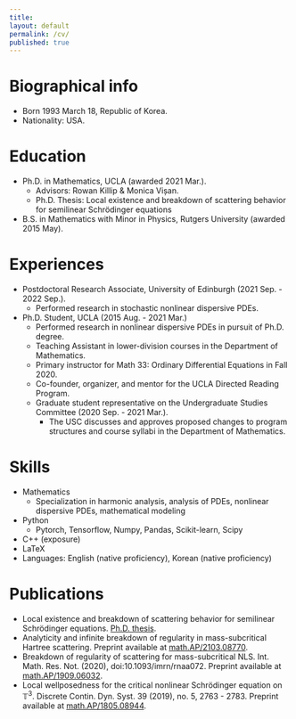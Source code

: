 ```yaml
---
title:
layout: default
permalink: /cv/
published: true
---
```


# Biographical info

* Born 1993 March 18, Republic of Korea.
* Nationality: USA.

# Education

* Ph.D. in Mathematics, UCLA (awarded 2021 Mar.).
  * Advisors: Rowan Killip & Monica Vișan.
  * Ph.D. Thesis: Local existence and breakdown of scattering behavior for semilinear Schrödinger equations
* B.S. in Mathematics with Minor in Physics, Rutgers University (awarded 2015 May).

# Experiences

* Postdoctoral Research Associate, University of Edinburgh (2021 Sep. - 2022 Sep.).
  * Performed research in stochastic nonlinear dispersive PDEs.
* Ph.D. Student, UCLA (2015 Aug. - 2021 Mar.)
  * Performed research in nonlinear dispersive PDEs in pursuit of Ph.D. degree.
  * Teaching Assistant in lower-division courses in the Department of Mathematics.
  * Primary instructor for Math 33: Ordinary Differential Equations in Fall 2020.
  * Co-founder, organizer, and mentor for the UCLA Directed Reading Program.
  * Graduate student representative on the Undergraduate Studies Committee (2020 Sep. - 2021 Mar.).
    * The USC discusses and approves proposed changes to program structures and course syllabi in the Department of Mathematics.


# Skills

* Mathematics
  * Specialization in harmonic analysis, analysis of PDEs, nonlinear dispersive PDEs, mathematical modeling
* Python
  * Pytorch, Tensorflow, Numpy, Pandas, Scikit-learn, Scipy
* C++ (exposure)
* LaTeX
* Languages: English (native proficiency), Korean (native proficiency)

# Publications

* Local existence and breakdown of scattering behavior for semilinear Schrödinger equations. [Ph.D. thesis](https://escholarship.org/uc/item/3bq1678g).
* Analyticity and infinite breakdown of regularity in mass-subcritical Hartree scattering. Preprint available at [math.AP/2103.08770](https://arxiv.org/abs/2103.08770).
* Breakdown of regularity of scattering for mass-subcritical NLS. Int. Math. Res. Not. (2020), doi:10.1093/imrn/rnaa072. Preprint available at [math.AP/1909.06032](https://arxiv.org/abs/1909.06032).
* Local wellposedness for the critical nonlinear Schrödinger equation on $\mathbb{T}^3$. Discrete Contin. Dyn. Syst. 39 (2019), no. 5, 2763 - 2783. Preprint available at [math.AP/1805.08944](https://arxiv.org/abs/1805.08944).